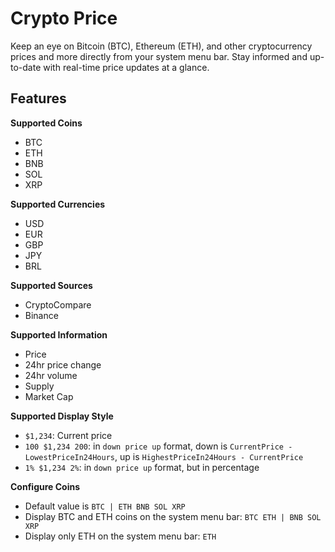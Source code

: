 # Crypto Price

Keep an eye on Bitcoin (BTC), Ethereum (ETH), and other cryptocurrency prices and more directly from your system menu bar. Stay informed and up-to-date with real-time price updates at a glance.

## Features

**Supported Coins**

- BTC
- ETH
- BNB
- SOL
- XRP

**Supported Currencies**

- USD
- EUR
- GBP
- JPY
- BRL

**Supported Sources**

- CryptoCompare
- Binance

**Supported Information**

- Price
- 24hr price change
- 24hr volume
- Supply
- Market Cap

**Supported Display Style**

- `$1,234`: Current price
- `100 $1,234 200`: in `down price up` format, down is `CurrentPrice - LowestPriceIn24Hours`, up is `HighestPriceIn24Hours - CurrentPrice`
- `1% $1,234 2%`: in `down price up` format, but in percentage

**Configure Coins**

- Default value is `BTC | ETH BNB SOL XRP`
- Display BTC and ETH coins on the system menu bar: `BTC ETH | BNB SOL XRP`
- Display only ETH on the system menu bar: `ETH`
